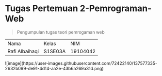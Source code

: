 # Tugas Pertemuan 2-Pemrograman-Web
  >Pengumpulan tugas teori pemrogaman web
<table>
    <tr>
        <td>Nama</td>
        <td>Kelas</td>
        <td>NIM</td>
    </tr>
    <tr>
        <td>Rafi Albaihaqi</td>
        <td>S1SE03A</td>
        <td>19104042</td>
    </tr>
</table>
![image](https://user-images.githubusercontent.com/72422140/137577335-2632b099-de91-4d14-aa2e-43b6a269a31d.png)

